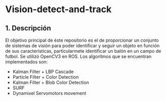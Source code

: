 # Vision-detect-and-track
## 1. Descripción
El objetivo principal de éste repositorio es el de proporcionar un conjunto de sistemas de visión para poder identificar y seguir un objeto en función de sus características, particularmete identificar un balón en un campo de futbol. Se utilizó OpenCV3 en ROS.
Los algoritmos que se encuentran implementados son:
* Kalman Filter + LBP Cascade
* Particle Filter + Color Detection
* Kalman Filter + Blob Color Detection
* SURF
* Dynamixel Servomotors movement
